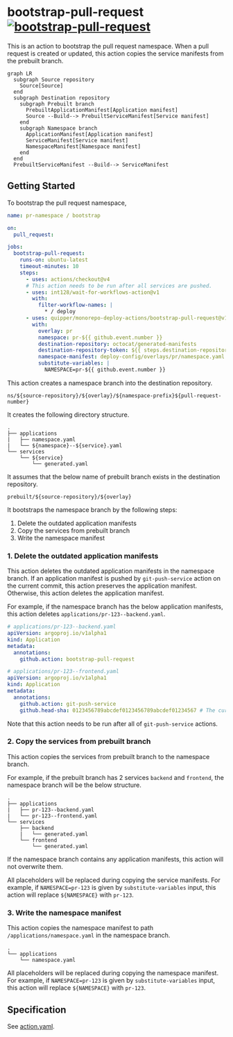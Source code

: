 # bootstrap-pull-request [![bootstrap-pull-request](https://github.com/quipper/monorepo-deploy-actions/actions/workflows/bootstrap-pull-request.yaml/badge.svg)](https://github.com/quipper/monorepo-deploy-actions/actions/workflows/bootstrap-pull-request.yaml)

This is an action to bootstrap the pull request namespace.
When a pull request is created or updated, this action copies the service manifests from the prebuilt branch.

```mermaid
graph LR
  subgraph Source repository
    Source[Source]
  end
  subgraph Destination repository
    subgraph Prebuilt branch
      PrebuiltApplicationManifest[Application manifest]
      Source --Build--> PrebuiltServiceManifest[Service manifest]
    end
    subgraph Namespace branch
      ApplicationManifest[Application manifest]
      ServiceManifest[Service manifest]
      NamespaceManifest[Namespace manifest]
    end
  end
  PrebuiltServiceManifest --Build--> ServiceManifest
```

## Getting Started

To bootstrap the pull request namespace,

```yaml
name: pr-namespace / bootstrap

on:
  pull_request:

jobs:
  bootstrap-pull-request:
    runs-on: ubuntu-latest
    timeout-minutes: 10
    steps:
      - uses: actions/checkout@v4
      # This action needs to be run after all services are pushed.
      - uses: int128/wait-for-workflows-action@v1
        with:
          filter-workflow-names: |
            * / deploy
      - uses: quipper/monorepo-deploy-actions/bootstrap-pull-request@v1
        with:
          overlay: pr
          namespace: pr-${{ github.event.number }}
          destination-repository: octocat/generated-manifests
          destination-repository-token: ${{ steps.destination-repository-github-app.outputs.token }}
          namespace-manifest: deploy-config/overlays/pr/namespace.yaml
          substitute-variables: |
            NAMESPACE=pr-${{ github.event.number }}
```

This action creates a namespace branch into the destination repository.

```
ns/${source-repository}/${overlay}/${namespace-prefix}${pull-request-number}
```

It creates the following directory structure.

```
.
├── applications
|   ├── namespace.yaml
|   └── ${namespace}--${service}.yaml
└── services
    └── ${service}
        └── generated.yaml
```

It assumes that the below name of prebuilt branch exists in the destination repository.

```
prebuilt/${source-repository}/${overlay}
```

It bootstraps the namespace branch by the following steps:

1. Delete the outdated application manifests
2. Copy the services from prebuilt branch
3. Write the namespace manifest

### 1. Delete the outdated application manifests

This action deletes the outdated application manifests in the namespace branch.
If an application manifest is pushed by `git-push-service` action on the current commit, this action preserves the application manifest.
Otherwise, this action deletes the application manifest.

For example, if the namespace branch has the below application manifests,
this action deletes `applications/pr-123--backend.yaml`.

```yaml
# applications/pr-123--backend.yaml
apiVersion: argoproj.io/v1alpha1
kind: Application
metadata:
  annotations:
    github.action: bootstrap-pull-request
```

```yaml
# applications/pr-123--frontend.yaml
apiVersion: argoproj.io/v1alpha1
kind: Application
metadata:
  annotations:
    github.action: git-push-service
    github.head-sha: 0123456789abcdef0123456789abcdef01234567 # The current commit
```

Note that this action needs to be run after all of `git-push-service` actions.

### 2. Copy the services from prebuilt branch

This action copies the services from prebuilt branch to the namespace branch.

For example, if the prebuilt branch has 2 services `backend` and `frontend`,
the namespace branch will be the below structure.

```
.
├── applications
|   ├── pr-123--backend.yaml
|   └── pr-123--frontend.yaml
└── services
    ├── backend
    |   └── generated.yaml
    └── frontend
        └── generated.yaml
```

If the namespace branch contains any application manifests, this action will not overwrite them.

All placeholders will be replaced during copying the service manifests.
For example, if `NAMESPACE=pr-123` is given by `substitute-variables` input,
this action will replace `${NAMESPACE}` with `pr-123`.

### 3. Write the namespace manifest

This action copies the namespace manifest to path `/applications/namespace.yaml` in the namespace branch.

```
.
└── applications
    └── namespace.yaml
```

All placeholders will be replaced during copying the namespace manifest.
For example, if `NAMESPACE=pr-123` is given by `substitute-variables` input,
this action will replace `${NAMESPACE}` with `pr-123`.

## Specification

See [action.yaml](action.yaml).
